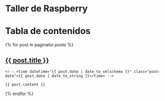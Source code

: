Taller de Raspberry
=================


# Tabla de contenidos

<!--ol>
  {% for post in site.posts  reversed %}
    <li>
      <a href="{{ site.baseurl }}{{ post.url }}">{{ post.title }}</a>
    </li>
  {% endfor %}
</ol-->

<div class="posts">
  {% for post in paginator.posts %}
  <article class="post">
    <h1 class="post-title">
      <a href="{{ post.url }}">
        {{ post.title }}
      </a>
    </h1>

    <!-- <time datetime="{{ post.date | date_to_xmlschema }}" class="post-date">{{ post.date | date_to_string }}</time> -->

    {{ post.content }}
  </article>
  {% endfor %}
</div>
